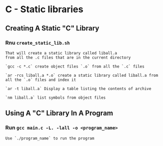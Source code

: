 # C - Static libraries

## Creating A Static "C" Library 

### Rnu `create_static_lib.sh`

	That will create a static library called liball.a
	from all the .c files that are in the current directory

	`gcc -c *.c` create object files `.o` from all the `.c` files

	`ar -rcs liball.a *.o` create a static library called liball.a from all the `.o` files and index it

	`ar -t liball.a` Display a table listing the contents of archive

	`nm liball.a` list symbols from object files

## Using A "C" Library In A Program

### Run `gcc main.c -L. -lall -o <program_name>`

	Use `./program_name` to run the program

